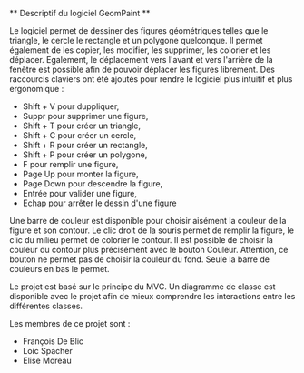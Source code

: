 ** Descriptif du logiciel GeomPaint **

Le logiciel permet de dessiner des figures géométriques telles que le triangle, le cercle le rectangle et un polygone quelconque.
Il permet également de les copier, les modifier, les supprimer, les colorier et les déplacer.
Egalement, le déplacement vers l'avant et vers l'arrière de la fenêtre est possible afin de pouvoir déplacer les figures librement.
Des raccourcis claviers ont été ajoutés pour rendre le logiciel plus intuitif et plus ergonomique :

* Shift + V pour duppliquer,
* Suppr pour supprimer une figure,
* Shift + T pour créer un triangle,
* Shift + C pour créer un cercle,
* Shift + R pour créer un rectangle,
* Shift + P pour créer un polygone,
* F pour remplir une figure,
* Page Up pour monter la figure,
* Page Down pour descendre la figure,
* Entrée pour valider une figure,
* Echap pour arrêter le dessin d'une figure
 
 Une barre de couleur est disponible pour choisir aisément la couleur de la figure et son contour.
 Le clic droit de la souris permet de remplir la figure, le clic du milieu permet de colorier le contour. 
 Il est possible de choisir la couleur du contour plus précisément avec le bouton Couleur. Attention, ce bouton ne permet pas de choisir la couleur du fond.
 Seule la barre de couleurs en bas le permet. 
 
 Le projet est basé sur le principe du MVC. Un diagramme de classe est disponible avec le projet afin de mieux comprendre les interactions entre les différentes classes.
 
Les membres de ce projet sont :

* François De Blic
* Loic Spacher
* Elise Moreau